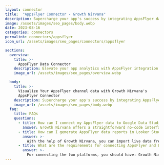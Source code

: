 ```yaml
---
layout: connector
title:  "AppsFlyer Connector - Growth Nirvana"
description: Supercharge your app's success by integrating AppsFlyer data with Looker Studio's analytical capabilities.
image: /assets/images/seo_pages/body.webp
date: 2023-08-16
categories: connectors
permalink: connectors/appsflyer
icon_url: /assets/images/seo_pages/connectors/appsflyer

sections:
  overview:
    title: >-
      AppsFlyer Data Connector
    description: Elevate your app analytics with AppsFlyer integration. Seamlessly merge user behavior and engagement data from AppsFlyer with Looker Studio's analytical prowess, uncovering insights that shape your data-driven app strategies.
    image_url: /assets/images/seo_pages/overview.webp

  body:
    title: >-
      Visualize Your AppsFlyer channel data with Growth Nirvana's
      AppsFlyer Connector
    description: Supercharge your app's success by integrating AppsFlyer data with Looker Studio's analytical capabilities.
    image_url: /assets/images/seo_pages/body.webp
  faq:
    title: FAQs
    questions:
      - title: How can I connect my AppsFlyer data to Google Data Studio/Looker Studio?
        answer: Growth Nirvana offers a straightforward no-code interface to connect to AppsFlyer data sources.
      - title: How can I generate AppsFlyer data reports in Looker Studio?
        answer: >-
          With the help of Growth Nirvana, you can import live data from AppsFlyer into Looker Studio. These data can be viewed in charts, tables, and dashboards to generate branded reports that can be shared instantly.
      - title: What are the requirements for connecting AppsFlyer and Looker Studio?
        answer: >-
          For connecting the two platforms, you should have: Growth Nirvana Account and AppsFlyer Ads Account
---
```

